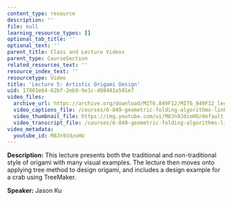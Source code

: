 ```yaml
---
content_type: resource
description: ''
file: null
learning_resource_types: []
optional_tab_title: ''
optional_text: ''
parent_title: Class and Lecture Videos
parent_type: CourseSection
related_resources_text: ''
resource_index_text: ''
resourcetype: Video
title: 'Lecture 5: Artistic Origami Design'
uid: 17801e64-62bf-2eb9-9e1c-d98401a591e7
video_files:
  archive_url: https://archive.org/download/MIT6.849F12/MIT6_849F12_lec05_300k.mp4
  video_captions_file: /courses/6-849-geometric-folding-algorithms-linkages-origami-polyhedra-fall-2012/2e31acede2f8593881b85d5c30d9e142_M8Jn9JdzoHU.vtt
  video_thumbnail_file: https://img.youtube.com/vi/M8Jn9JdzoHU/default.jpg
  video_transcript_file: /courses/6-849-geometric-folding-algorithms-linkages-origami-polyhedra-fall-2012/767cf4b5d2eb0397f886fcb9fedf15bb_M8Jn9JdzoHU.pdf
video_metadata:
  youtube_id: M8Jn9JdzoHU
---
```


**Description:** This lecture presents both the traditional and non-traditional style of origami with many visual examples. The lecture then moves onto applying tree method to design origami, and includes a design example for a crab using TreeMaker.

**Speaker:** Jason Ku